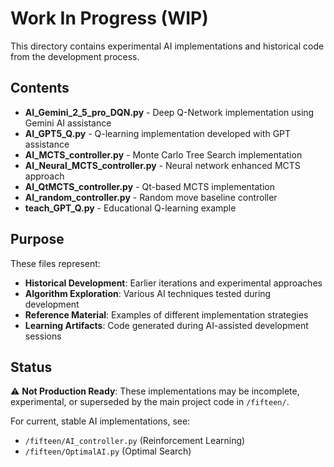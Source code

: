 # Work In Progress (WIP)

This directory contains experimental AI implementations and historical code from the development process.

## Contents

- **AI_Gemini_2_5_pro_DQN.py** - Deep Q-Network implementation using Gemini AI assistance
- **AI_GPT5_Q.py** - Q-learning implementation developed with GPT assistance
- **AI_MCTS_controller.py** - Monte Carlo Tree Search implementation
- **AI_Neural_MCTS_controller.py** - Neural network enhanced MCTS approach
- **AI_QtMCTS_controller.py** - Qt-based MCTS implementation
- **AI_random_controller.py** - Random move baseline controller
- **teach_GPT_Q.py** - Educational Q-learning example

## Purpose

These files represent:
- **Historical Development**: Earlier iterations and experimental approaches
- **Algorithm Exploration**: Various AI techniques tested during development
- **Reference Material**: Examples of different implementation strategies
- **Learning Artifacts**: Code generated during AI-assisted development sessions

## Status

⚠️ **Not Production Ready**: These implementations may be incomplete, experimental, or superseded by the main project code in `/fifteen/`.

For current, stable AI implementations, see:
- `/fifteen/AI_controller.py` (Reinforcement Learning)
- `/fifteen/OptimalAI.py` (Optimal Search)
